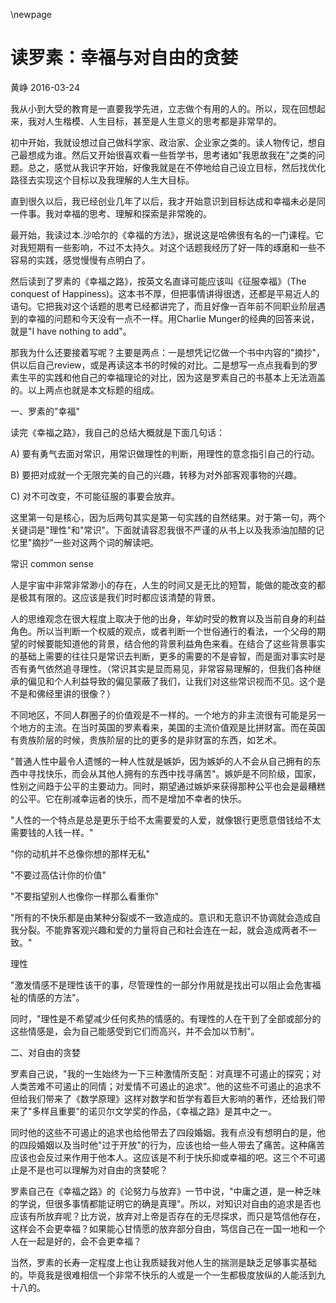 \newpage



# 读罗素：幸福与对自由的贪婪

黄峥  2016-03-24

我从小到大受的教育是一直要我学先进，立志做个有用的人的。所以，现在回想起来，我对人生楷模、人生目标，甚至是人生意义的思考都是非常早的。

初中开始，我就设想过自己做科学家、政治家、企业家之类的。读人物传记，想自己最想成为谁。然后又开始很喜欢看一些哲学书，思考诸如"我思故我在"之类的问题。总之，感觉从我识字开始，好像我就是在不停地给自己设立目标，然后找优化路径去实现这个目标以及我理解的人生大目标。

直到很久以后，我已经创业几年了以后，我才开始意识到目标达成和幸福未必是同一件事。我对幸福的思考、理解和探索是非常晚的。

最开始，我读过本.沙哈尔的《幸福的方法》，据说这是哈佛很有名的一门课程。它对我短期有一些影响，不过不太持久。对这个话题我经历了好一阵的琢磨和一些不容易的实践，感觉慢慢有点明白了。

然后读到了罗素的《幸福之路》，按英文名直译可能应该叫《征服幸福》（The conquest of Happiness)。这本书不厚，但把事情讲得很透，还都是平易近人的语句。它把我对这个话题的思考已经都讲完了，而且好像一百年前不同职业阶层遇到的幸福的问题和今天没有一点不一样。用Charlie Munger的经典的回答来说，就是"I have nothing to add"。

那我为什么还要接着写呢？主要是两点：一是想凭记忆做一个书中内容的"摘抄"，供以后自己review，或是再读这本书的时候的对比。二是想写一点点我看到的罗素生平的实践和他自己的幸福理论的对比，因为这是罗素自己的书基本上无法涵盖的。以上两点也就是本文标题的组成。

一、罗素的"幸福"

读完《幸福之路》，我自己的总结大概就是下面几句话：

A) 要有勇气去面对常识，用常识做理性的判断，用理性的意念指引自己的行动。

B) 要把对成就一个无限完美的自己的兴趣，转移为对外部客观事物的兴趣。

C) 对不可改变，不可能征服的事要会放弃。

这里第一句是核心，因为后两句其实是第一句实践的自然结果。对于第一句，两个关键词是"理性"和"常识"。下面就请容忍我很不严谨的从书上以及我添油加醋的记忆里"摘抄"一些对这两个词的解读吧。

常识 common sense

人是宇宙中非常非常渺小的存在，人生的时间又是无比的短暂，能做的能改变的都是极其有限的。这应该是我们时时都应该清楚的背景。

人的思维观念在很大程度上取决于他的出身，年幼时受的教育以及当前自身的利益角色。所以当判断一个权威的观点，或者判断一个世俗通行的看法，一个父母的期望的时候要能知道他的背景，结合他的背景利益角色来看。在结合了这些背景事实的基础上需要的往往只是常识去判断，更多的需要的不是睿智，而是面对事实时是否有勇气依然追寻理性。（常识其实是显而易见，非常容易理解的，但我们各种继承的偏见和个人利益导致的偏见蒙蔽了我们，让我们对这些常识视而不见。这个是不是和佛经里讲的很像？）

不同地区，不同人群圈子的价值观是不一样的。一个地方的非主流很有可能是另一个地方的主流。在当时英国的罗素看来，美国的主流价值观是比拼财富。而在英国有贵族阶层的时候，贵族阶层的比的更多的是非财富的东西，如艺术。

"普通人性中最令人遗憾的一种人性就是嫉妒，因为嫉妒的人不会从自己拥有的东西中寻找快乐，而会从其他人拥有的东西中找寻痛苦"。嫉妒是不同阶级，国家，性别之间趋于公平的主要动力。同时，期望通过嫉妒来获得那种公平也会是最糟糕的公平。它在削减幸运者的快乐，而不是增加不幸者的快乐。

"人性的一个特点是总是更乐于给不太需要爱的人爱，就像银行更愿意借钱给不太需要钱的人钱一样。"

"你的动机并不总像你想的那样无私"

"不要过高估计你的价值"

"不要指望别人也像你一样那么看重你"

"所有的不快乐都是由某种分裂或不一致造成的。意识和无意识不协调就会造成自我分裂。不能靠客观兴趣和爱的力量将自己和社会连在一起，就会造成两者不一致。"

理性

"激发情感不是理性该干的事，尽管理性的一部分作用就是找出可以阻止会危害福祉的情感的方法"。

同时，"理性是不希望减少任何炙热的情感的。有理性的人在干到了全部或部分的这些情感是，会为自己能感受到它们而高兴，并不会加以节制"。

二、对自由的贪婪

罗素自己说，"我的一生始终为一下三种激情所支配：对真理不可遏止的探究；对人类苦难不可遏止的同情；对爱情不可遏止的追求"。他的这些不可遏止的追求不但给我们带来了《数学原理》这样对数学和哲学有着巨大影响的著作，还给我们带来了"多样且重要"的诺贝尔文学奖的作品，《幸福之路》是其中之一。

同时他的这些不可遏止的追求也给他带去了四段婚姻。我有点没有想明白的是，他的四段婚姻以及当时他"过于开放"的行为，应该也给一些人带去了痛苦。这种痛苦应该也会反过来作用于他本人。这应该是不利于快乐抑或幸福的吧。这三个不可遏止是不是也可以理解为对自由的贪婪呢？

罗素自己在《幸福之路》的《论努力与放弃》一节中说，"中庸之道，是一种乏味的学说，但很多事情都能证明它的确是真理"。所以，对知识对自由的追求是否也应该有所放弃呢？比方说，放弃对上帝是否存在的无尽探求，而只是笃信他存在，这样会不会更幸福？如果能心甘情愿的放弃部分自由，笃信自己在一国一地和一个人在一起是好的，会不会更幸福？

当然，罗素的长寿一定程度上也让我质疑我对他人生的揣测是缺乏足够事实基础的。毕竟我是很难相信一个非常不快乐的人或是一个一生都极度放纵的人能活到九十八的。
